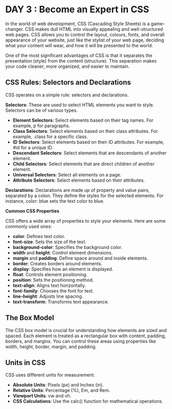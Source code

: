 # DAY 3 : Become an Expert in CSS

In the world of web development, CSS (Cascading Style Sheets) is a game-changer. CSS makes dull HTML into visually appealing and well-structured web pages. CSS allows you to control the layout, colours, fonts, and overall appearance of your website, just like the stylist of your web page, deciding what your content will wear, and how it will be presented to the world.

One of the most significant advantages of CSS is that it separates the presentation (style) from the content (structure). This separation makes your code cleaner, more organized, and easier to maintain.

## **CSS Rules: Selectors and Declarations**

CSS operates on a simple rule: selectors and declarations.

**Selectors**: These are used to select HTML elements you want to style. Selectors can be of various types.

- **Element Selectors**: Select elements based on their tag names. For example, p for paragraphs.
- **Class Selectors**: Select elements based on their class attributes. For example, .class for a specific class.
- **ID Selectors**: Select elements based on their ID attributes. For example, #id for a unique ID.
- **Descendant Selectors**: Select elements that are descendants of another element.
- **Child Selectors**: Select elements that are direct children of another element.
- **Universal Selectors**: Select all elements on a page.
- **Attribute Selectors**: Select elements based on their attributes.

**Declarations**: Declarations are made up of property and value pairs, separated by a colon. They define the styles for the selected elements. For instance, color: blue sets the text color to blue.

**Common CSS Properties**

CSS offers a wide array of properties to style your elements. Here are some commonly used ones:

- **color**: Defines text color.
- **font-size**: Sets the size of the text.
- **background-color**: Specifies the background color.
- **width** and **height**: Control element dimensions.
- **margin** and **padding**: Define space around and inside elements.
- **border**: Creates borders around elements.
- **display**: Specifies how an element is displayed.
- **float**: Controls element positioning.
- **position**: Sets the positioning method.
- **text-align**: Aligns text horizontally.
- **font-family**: Chooses the font for text.
- **line-height**: Adjusts line spacing.
- **text-transform**: Transforms text appearance.

## **The Box Model**

The CSS box model is crucial for understanding how elements are sized and spaced. Each element is treated as a rectangular box with content, padding, borders, and margins. You can control these areas using properties like width, height, border, margin, and padding.

## Units in CSS

CSS uses different units for measurement:

- **Absolute Units**: Pixels (px) and Inches (in).
- **Relative Units**: Percentage (%), Em, and Rem.
- **Viewport Units**: vw and vh.
- **CSS Calculations**: Use the calc() function for mathematical operations.
